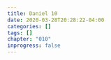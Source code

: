 ```yaml
---
title: Daniel 10
date: 2020-03-28T20:28:22-04:00
categories: []
tags: []
chapter: "010"
inprogress: false
---
```


